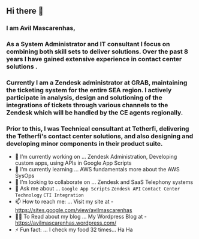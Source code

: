 ## Hi there 👋

### I am Avil Mascarenhas,
### As a System Administrator and IT consultant I focus on combining both skill sets to deliver solutions. Over the past 8 years I have gained extensive experience in contact center solutions .
### Currently I am a Zendesk administrator at GRAB, maintaining the ticketing system for the entire SEA region. I actively participate in analysis, design and solutioning of the integrations of tickets through various channels to the Zendesk which will be handled by the CE agents regionally.
### Prior to this, I was Technical consultant at Tetherfi, delivering the Tetherfi's contact center solutions, and also designing and developing minor components in their product suite.


- 🔭 I’m currently working on ... Zendesk Administration, Developing custom apps, using APIs in Google App Scripts
- 🌱 I’m currently learning ... AWS fundamentals more about the AWS SysOps
- 👯 I’m looking to collaborate on ... Zendesk and SaaS Telephony systems
- 💬 Ask me about ... `Google App Scripts` `Zendesk API` `Contact Center Technology` `CTI Integration`
- 📫 How to reach me: ... Visit my site at - https://sites.google.com/view/avilmascarenhas 
- ✍🏻 To Read about my blog ... My Wordpress Blog at - https://avilmascarenhas.wordpress.com/
- ⚡ Fun fact: ... I check my food 32 times... Ha Ha

<!--
**acs4kor/acs4kor** is a ✨ _special_ ✨ repository because its `README.md` (this file) appears on your GitHub profile.

Here are some ideas to get you started:

- 🔭 I’m currently working on ...
- 🌱 I’m currently learning ...
- 👯 I’m looking to collaborate on ...
- 🤔 I’m looking for help with ...
- 💬 Ask me about ...
- 📫 How to reach me: ...
- 😄 Pronouns: ...
- ⚡ Fun fact: ...
-->
